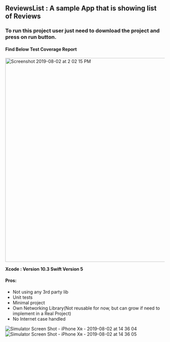 ## ReviewsList : A sample App that is showing list of Reviews


### To run this project user just need to download the project and press on run button.

#### Find Below Test Coverage Report


<img width="642" alt="Screenshot 2019-08-02 at 2 02 15 PM" src="https://user-images.githubusercontent.com/5277297/62358576-9be55100-b532-11e9-8346-65fca451f5da.png">


<b>Xcode : Version 10.3
Swift Version 5</b>


#### Pros: 
+ Not using any 3rd party lib 
+ Unit tests 
+ Minimal project
+ Own Networking Library(Not reusable for now, but can grow if need to implement in a Real Project)
+ No Internet case handled

![Simulator Screen Shot - iPhone Xʀ - 2019-08-02 at 14 36 04](https://user-images.githubusercontent.com/5277297/62358722-ed8ddb80-b532-11e9-8258-e77c67cbf702.png)
![Simulator Screen Shot - iPhone Xʀ - 2019-08-02 at 14 36 05](https://user-images.githubusercontent.com/5277297/62358730-f088cc00-b532-11e9-862e-b380c54dfcaa.png)


